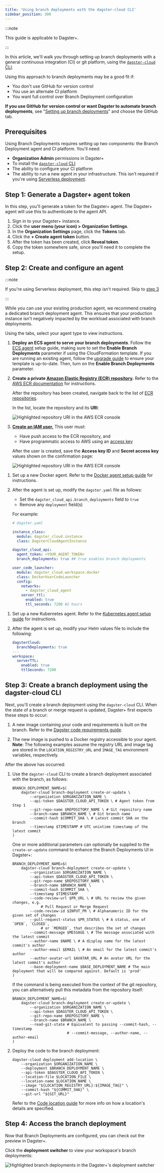 ```yaml
---
title: 'Using branch deployments with the dagster-cloud CLI'
sidebar_position: 300
---
```


:::note

This guide is applicable to Dagster+.

:::

In this article, we'll walk you through setting up branch deployments with a general continuous integration (CI) or git platform, using the [`dagster-cloud` CLI](/dagster-plus/deployment/management/dagster-cloud-cli/).

Using this approach to branch deployments may be a good fit if:

- You don't use GitHub for version control
- You use an alternate CI platform
- You want full control over Branch Deployment configuration

**If you use GitHub for version control or want Dagster to automate branch deployments**, see "[Setting up branch deployments](/dagster-plus/features/ci-cd/branch-deployments/setting-up-branch-deployments)" and choose the GitHub tab.

## Prerequisites

Using Branch Deployments requires setting up two components: the Branch Deployment agent and CI platform. You'll need:

- **Organization Admin** permissions in Dagster+
- To install the [`dagster-cloud` CLI](/dagster-plus/deployment/management/dagster-cloud-cli/installing-and-configuring)
- The ability to configure your CI platform
- The ability to run a new agent in your infrastructure. This isn't required if you're using [Serverless deployment](/dagster-plus/deployment/deployment-types/serverless/).

## Step 1: Generate a Dagster+ agent token

In this step, you'll generate a token for the Dagster+ agent. The Dagster+ agent will use this to authenticate to the agent API.

1. Sign in to your Dagster+ instance.
2. Click the **user menu (your icon) > Organization Settings**.
3. In the **Organization Settings** page, click the **Tokens** tab.
4. Click the **+ Create agent token** button.
5. After the token has been created, click **Reveal token**.
6. Copy the token somewhere safe, since you'll need it to complete the setup.

## Step 2: Create and configure an agent

:::note

If you're using Serverless deployment, this step isn't required. Skip to [step 3](#step-3-create-a-branch-deployment-using-the-dagster-cloud-cli)

:::

While you can use your existing production agent, we recommend creating a dedicated branch deployment agent. This ensures that your production instance isn't negatively impacted by the workload associated with branch deployments.

Using the tabs, select your agent type to view instructions.

<Tabs>
<TabItem value="Amazon ECS">

1. **Deploy an ECS agent to serve your branch deployments**. Follow the [ECS agent](/dagster-plus/deployment/deployment-types/hybrid/amazon-ecs/) setup guide, making sure to set the **Enable Branch Deployments** parameter if using the CloudFormation template. If you are running an existing agent, follow the [upgrade guide](/dagster-plus/deployment/deployment-types/hybrid/amazon-ecs/upgrading-cloudformation) to ensure your template is up-to-date. Then, turn on the **Enable Branch Deployments** parameter.

2. **Create a private [Amazon Elastic Registry (ECR) repository](https://console.aws.amazon.com/ecr/repositories).** Refer to the [AWS ECR documentation](https://docs.aws.amazon.com/AmazonECR/latest/userguide/repository-create.html) for instructions.

   After the repository has been created, navigate back to the list of [ECR repositories](https://console.aws.amazon.com/ecr/repositories).

   In the list, locate the repository and its **URI**:

   ![Highlighted repository URI in the AWS ECR console](/images/dagster-plus/features/branch-deployments/aws-ecr-uri.png)

3. [**Create an IAM user.**](https://docs.aws.amazon.com/IAM/latest/UserGuide/id_users_create.html) This user must:

   - Have push access to the ECR repository, and
   - Have programmatic access to AWS using an [access key](https://docs.aws.amazon.com/IAM/latest/UserGuide/id_credentials_access-keys.html)

   After the user is created, save the **Access key ID** and **Secret access key** values shown on the confirmation page:

   ![Highlighted repository URI in the AWS ECR console](/images/dagster-plus/features/branch-deployments/aws-iam-user-keys.png)

</TabItem>
<TabItem value="Docker">

1. Set up a new Docker agent. Refer to the [Docker agent setup guide](/dagster-plus/deployment/deployment-types/hybrid/docker/) for instructions.
2. After the agent is set up, modify the `dagster.yaml` file as follows:

   - Set the `dagster_cloud_api.branch_deployments` field to `true`
   - Remove any `deployment` field(s)

   For example:

   ```yaml
   # dagster.yaml

   instance_class:
     module: dagster_cloud.instance
     class: DagsterCloudAgentInstance

   dagster_cloud_api:
     agent_token: <YOUR_AGENT_TOKEN>
     branch_deployments: true ## true enables branch deployments

   user_code_launcher:
     module: dagster_cloud.workspace.docker
     class: DockerUserCodeLauncher
     config:
       networks:
         - dagster_cloud_agent
       server_ttl:
         enabled: true
         ttl_seconds: 7200 #2 hours
   ```

</TabItem>
<TabItem value="Kubernetes">

1. Set up a new Kubernetes agent. Refer to the [Kubernetes agent setup guide](/dagster-plus/deployment/deployment-types/hybrid/kubernetes/configuration) for instructions.

2. After the agent is set up, modify your Helm values file to include the following:

   ```yaml
   dagsterCloud:
     branchDeployments: true
   ---
   workspace:
     serverTTL:
       enabled: true
       ttlSeconds: 7200
   ```

</TabItem>
</Tabs>

## Step 3: Create a branch deployment using the dagster-cloud CLI

Next, you'll create a branch deployment using the `dagster-cloud` CLI. When the state of a branch or merge request is updated, Dagster+ first expects these steps to occur:

1. A new image containing your code and requirements is built on the branch. Refer to the [Dagster code requirements guide](/dagster-plus/deployment/code-locations/).

2. The new image is pushed to a Docker registry accessible to your agent. **Note**: The following examples assume the registry URL and image tag are stored in the `LOCATION_REGISTRY_URL` and `IMAGE_TAG` environment variables, respectively.

After the above has occurred:

1. Use the `dagster-cloud` CLI to create a branch deployment associated with the branch, as follows:

   ```shell
   BRANCH_DEPLOYMENT_NAME=$(
       dagster-cloud branch-deployment create-or-update \
           --organization $ORGANIZATION_NAME \
           --api-token $DAGSTER_CLOUD_API_TOKEN \ # Agent token from Step 1
           --git-repo-name $REPOSITORY_NAME \ # Git repository name
           --branch-name $BRANCH_NAME \ # Git branch name
           --commit-hash $COMMIT_SHA \ # Latest commit SHA on the branch
           --timestamp $TIMESTAMP # UTC unixtime timestamp of the latest commit
   )
   ```

   One or more additional parameters can optionally be supplied to the `create-or-update` command to enhance the Branch Deployments UI in Dagster+:

   ```shell
   BRANCH_DEPLOYMENT_NAME=$(
       dagster-cloud branch-deployment create-or-update \
           --organization $ORGANIZATION_NAME \
           --api-token $DAGSTER_CLOUD_API_TOKEN \
           --git-repo-name $REPOSITORY_NAME \
           --branch-name $BRANCH_NAME \
           --commit-hash $COMMIT_SHA \
           --timestamp $TIMESTAMP
           --code-review-url $PR_URL \ # URL to review the given changes, e.g.
                # Pull Request or Merge Request
           --code-review-id $INPUT_PR \ # Alphanumeric ID for the given set of changes
           --pull-request-status $PR_STATUS \ # A status, one of `OPEN`, `CLOSED`,
                # or `MERGED`, that describes the set of changes
           --commit-message $MESSAGE \ # The message associated with the latest commit
           --author-name $NAME \ # A display name for the latest commit's author
           --author-email $EMAIL \ # An email for the latest commit's author
           --author-avatar-url $AVATAR_URL # An avatar URL for the latest commit's author
           --base-deployment-name $BASE_DEPLOYMENT_NAME # The main deployment that will be compared against. Default is 'prod'
   )
   ```

   If the command is being executed from the context of the git repository, you can alternatively pull this metadata from the repository itself:

   ```shell
   BRANCH_DEPLOYMENT_NAME=$(
       dagster-cloud branch-deployment create-or-update \
           --organization $ORGANIZATION_NAME \
           --api-token $DAGSTER_CLOUD_API_TOKEN \
           --git-repo-name $REPOSITORY_NAME \
           --branch-name $BRANCH_NAME \
           --read-git-state # Equivalent to passing --commit-hash, --timestamp
                            # --commit-message, --author-name, --author-email
   )
   ```

2. Deploy the code to the branch deployment:

   ```shell
   dagster-cloud deployment add-location \
       --organization $ORGANIZATION_NAME \
       --deployment $BRANCH_DEPLOYMENT_NAME \
       --api-token $DAGSTER_CLOUD_API_TOKEN \
       --location-file $LOCATION_FILE \
       --location-name $LOCATION_NAME \
       --image "${LOCATION_REGISTRY_URL}:${IMAGE_TAG}" \
       --commit-hash "${COMMIT_SHA}" \
       --git-url "${GIT_URL}"
   ```

   Refer to the [Code location guide](/dagster-plus/deployment/code-locations) for more info on how a location's details are specified.

## Step 4: Access the branch deployment

Now that Branch Deployments are configured, you can check out the preview in Dagster+.

Click the **deployment switcher** to view your workspace's branch deployments:

![Highlighted branch deployments in the Dagster+'s deployment switcher](/images/dagster-plus/features/branch-deployments/dagster-ui-deployment-switcher.png)
